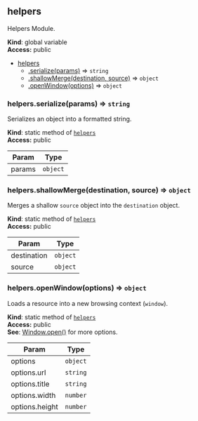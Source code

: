<a name="helpers"></a>
## helpers
Helpers Module.

**Kind**: global variable  
**Access:** public  

* [helpers](#helpers)
  * [.serialize(params)](#helpers.serialize) ⇒ <code>string</code>
  * [.shallowMerge(destination, source)](#helpers.shallowMerge) ⇒ <code>object</code>
  * [.openWindow(options)](#helpers.openWindow) ⇒ <code>object</code>

<a name="helpers.serialize"></a>
### helpers.serialize(params) ⇒ <code>string</code>
Serializes an object into a formatted string.

**Kind**: static method of <code>[helpers](#helpers)</code>  
**Access:** public  

| Param | Type |
| --- | --- |
| params | <code>object</code> | 

<a name="helpers.shallowMerge"></a>
### helpers.shallowMerge(destination, source) ⇒ <code>object</code>
Merges a shallow `source` object into the `destination` object.

**Kind**: static method of <code>[helpers](#helpers)</code>  
**Access:** public  

| Param | Type |
| --- | --- |
| destination | <code>object</code> | 
| source | <code>object</code> | 

<a name="helpers.openWindow"></a>
### helpers.openWindow(options) ⇒ <code>object</code>
Loads a resource into a new browsing context (`window`).

**Kind**: static method of <code>[helpers](#helpers)</code>  
**Access:** public  
**See**: [Window.open()](https://developer.mozilla.org/en-US/docs/Web/API/Window/open) for more options.  

| Param | Type |
| --- | --- |
| options | <code>object</code> | 
| options.url | <code>string</code> | 
| options.title | <code>string</code> | 
| options.width | <code>number</code> | 
| options.height | <code>number</code> | 

